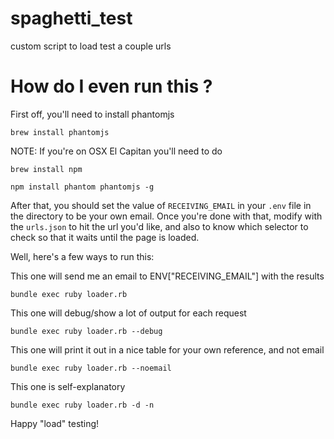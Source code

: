 # spaghetti_test
custom script to load test a couple urls

# How do I even run this ?

First off, you'll need to install phantomjs

`brew install phantomjs`

NOTE: If you're on OSX El Capitan you'll need to do

`brew install npm`

`npm install phantom phantomjs -g`

After that, you should set the value of `RECEIVING_EMAIL` in your `.env` file in the directory to be your own email.
Once you're done with that, modify with the `urls.json` to hit the url you'd like, and also to know which selector to check so that it waits until the page is loaded.

 Well, here's a few ways to run this:
 
 This one will send me an email to ENV["RECEIVING_EMAIL"] with the results
 
 `bundle exec ruby loader.rb`
 
 This one will debug/show a lot of output for each request
 
 `bundle exec ruby loader.rb --debug`
 
 This one will print it out in a nice table for your own reference, and not email
 
 `bundle exec ruby loader.rb --noemail`
 
 This one is self-explanatory
 
 `bundle exec ruby loader.rb -d -n`
 
 Happy "load" testing!
